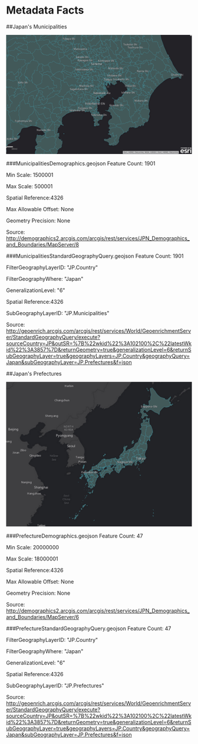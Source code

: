 # Metadata Facts

##Japan's Municipalities

![alt text](images/Municipalities.png "Municipalities")

###MunicipalitiesDemographics.geojson
Feature Count: 1901

Min Scale: 1500001

Max Scale: 500001

Spatial Reference:4326

Max Allowable Offset: None

Geometry Precision: None

Source: http://demographics2.arcgis.com/arcgis/rest/services/JPN_Demographics_and_Boundaries/MapServer/8


###MunicipalitiesStandardGeographyQuery.geojson
Feature Count: 1901

FilterGeographyLayerID: "JP.Country"

FilterGeographyWhere: "Japan"

GeneralizationLevel: "6"

Spatial Reference:4326

SubGeographyLayerID: "JP.Municipalities"

Source: http://geoenrich.arcgis.com/arcgis/rest/services/World/GeoenrichmentServer/StandardGeographyQuery/execute?sourceCountry=JP&outSR=%7B%22wkid%22%3A102100%2C%22latestWkid%22%3A3857%7D&returnGeometry=true&generalizationLevel=6&returnSubGeographyLayer=true&geographyLayers=JP.Country&geographyQuery=Japan&subGeographyLayer=JP.Prefectures&f=json




##Japan's Prefectures

![alt text](images/Prefecture.png "Prefecture")

###PrefectureDemographics.geojson
Feature Count: 47

Min Scale: 20000000

Max Scale: 18000001

Spatial Reference:4326

Max Allowable Offset: None

Geometry Precision: None

Source: http://demographics2.arcgis.com/arcgis/rest/services/JPN_Demographics_and_Boundaries/MapServer/6



###PrefectureStandardGeographyQuery.geojson
Feature Count: 47

FilterGeographyLayerID: "JP.Country"

FilterGeographyWhere: "Japan"

GeneralizationLevel: "6"

Spatial Reference:4326

SubGeographyLayerID: "JP.Prefectures"

Source: http://geoenrich.arcgis.com/arcgis/rest/services/World/GeoenrichmentServer/StandardGeographyQuery/execute?sourceCountry=JP&outSR=%7B%22wkid%22%3A102100%2C%22latestWkid%22%3A3857%7D&returnGeometry=true&generalizationLevel=6&returnSubGeographyLayer=true&geographyLayers=JP.Country&geographyQuery=Japan&subGeographyLayer=JP.Prefectures&f=json

